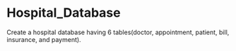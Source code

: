 # Hospital_Database
Create a hospital database having 6 tables(doctor, appointment, patient, bill, insurance, and payment).
